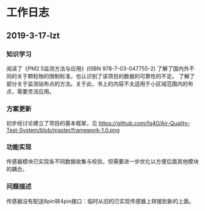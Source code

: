 # 工作日志

## 2019-3-17-lzt

### 知识学习
  阅读了《PM2.5监测方法与应用》(ISBN 978-7-03-047755-2)
  了解了国内外不同的关于颗粒物的限制标准，也认识到了该项目的数据的可靠性的不足。
  了解了部分关于监测站布点的方法。关于此，书上的内容不太适用于小区域范围内的布点，需要灵活应用。
### 方案更新
  初步经讨论建立了项目的基本框架，见 https://github.com/fq40/Air-Quality-Test-System/blob/master/framework-1.0.png
### 功能实现
  传感器模块已实现各不同数据收集与校验，但需要进一步优化以方便后面其他模块的耦合。
### 问题描述
  传感器没有配送8pin转4pin接口：临时从旧的已实现传感器上转接到新的上面。
